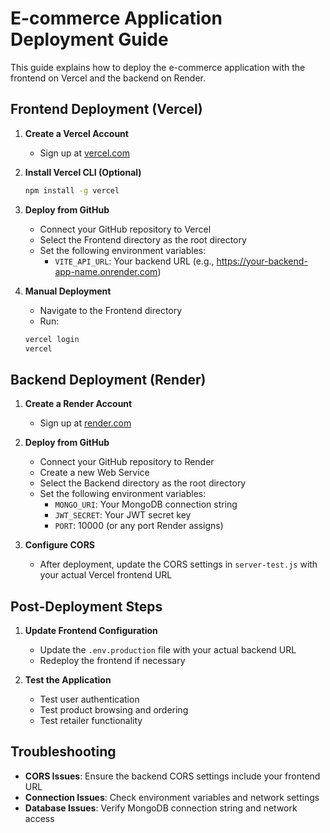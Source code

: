 # E-commerce Application Deployment Guide

This guide explains how to deploy the e-commerce application with the frontend on Vercel and the backend on Render.

## Frontend Deployment (Vercel)

1. **Create a Vercel Account**
   - Sign up at [vercel.com](https://vercel.com)

2. **Install Vercel CLI (Optional)**
   ```bash
   npm install -g vercel
   ```

3. **Deploy from GitHub**
   - Connect your GitHub repository to Vercel
   - Select the Frontend directory as the root directory
   - Set the following environment variables:
     - `VITE_API_URL`: Your backend URL (e.g., https://your-backend-app-name.onrender.com)

4. **Manual Deployment**
   - Navigate to the Frontend directory
   - Run:
   ```bash
   vercel login
   vercel
   ```

## Backend Deployment (Render)

1. **Create a Render Account**
   - Sign up at [render.com](https://render.com)

2. **Deploy from GitHub**
   - Connect your GitHub repository to Render
   - Create a new Web Service
   - Select the Backend directory as the root directory
   - Set the following environment variables:
     - `MONGO_URI`: Your MongoDB connection string
     - `JWT_SECRET`: Your JWT secret key
     - `PORT`: 10000 (or any port Render assigns)

3. **Configure CORS**
   - After deployment, update the CORS settings in `server-test.js` with your actual Vercel frontend URL

## Post-Deployment Steps

1. **Update Frontend Configuration**
   - Update the `.env.production` file with your actual backend URL
   - Redeploy the frontend if necessary

2. **Test the Application**
   - Test user authentication
   - Test product browsing and ordering
   - Test retailer functionality

## Troubleshooting

- **CORS Issues**: Ensure the backend CORS settings include your frontend URL
- **Connection Issues**: Check environment variables and network settings
- **Database Issues**: Verify MongoDB connection string and network access
